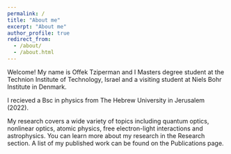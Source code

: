 ```yaml
---
permalink: /
title: "About me"
excerpt: "About me"
author_profile: true
redirect_from: 
  - /about/
  - /about.html
---
```

Welcome! My name is Offek Tziperman and I Masters degree student at the Technion Institute of Technology, Israel and a visiting student at Niels Bohr Institute in Denmark.

I recieved a Bsc in physics from The Hebrew University in Jerusalem (2022). 

My research covers a wide variety of topics including quantum optics, nonlinear optics, atomic physics, free electron-light interactions and astrophysics. You can learn more about my research in the Research section. A list of my published work can be found on the Publications page.

